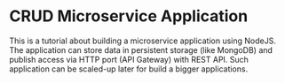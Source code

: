 # CRUD Microservice Application

This is a tutorial about building a microservice application using NodeJS. The application can store data in persistent storage (like MongoDB) and publish access via HTTP port (API Gateway) with REST API. 
Such application can be scaled-up later for build a bigger applications.
